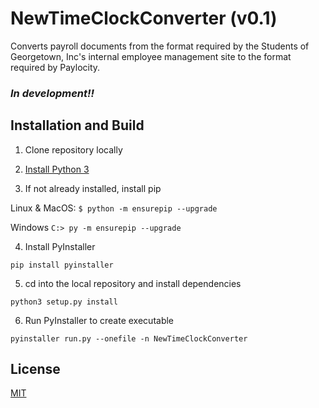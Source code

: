 # NewTimeClockConverter (v0.1)

Converts payroll documents from the format required by the Students of Georgetown, Inc's internal employee management site to the format required by Paylocity.

### _In development!!_

## Installation and Build

1. Clone repository locally

2. [Install Python 3](https://www.python.org/downloads/)

3. If not already installed, install pip

Linux & MacOS: ```$ python -m ensurepip --upgrade```

Windows ```C:> py -m ensurepip --upgrade```

4. Install PyInstaller

```pip install pyinstaller```

5. cd into the local repository and install dependencies

```python3 setup.py install```

6. Run PyInstaller to create executable

```pyinstaller run.py --onefile -n NewTimeClockConverter ```



## License
[MIT](https://choosealicense.com/licenses/mit/)
